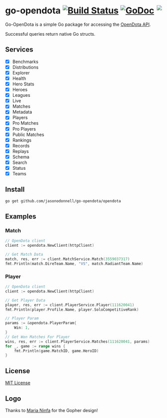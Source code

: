 # go-opendota [![Build Status](https://travis-ci.org/jasonodonnell/go-opendota.png)](https://travis-ci.org/jasonodonnell/go-opendota) [![GoDoc](https://godoc.org/github.com/jasonodonnell/go-opendota?status.png)](https://godoc.org/github.com/jasonodonnell/go-opendota) <img align="right" src="https://i.imgur.com/3uHHUCD.png">

Go-OpenDota is a simple Go package for accessing the [OpenDota API](https://docs.opendota.com/#).  

Successful queries return native Go structs.

## Services

- [x] Benchmarks
- [x] Distributions
- [x] Explorer
- [x] Health
- [x] Hero Stats
- [x] Heroes
- [x] Leagues
- [x] Live
- [x] Matches
- [x] Metadata
- [x] Players
- [x] Pro Matches
- [x] Pro Players
- [x] Public Matches
- [x] Rankings 
- [x] Records 
- [x] Replays
- [x] Schema
- [x] Search
- [x] Status
- [x] Teams 

## Install

```bash
go get github.com/jasonodonnell/go-opendota/opendota
```

## Examples

### Match

```go
// OpenDota client
client := opendota.NewClient(httpClient)

// Get Match Data
match, res, err := client.MatchService.Match(3559037317)
fmt.Println(match.DireTeam.Name, "VS", match.RadiantTeam.Name)
```

### Player

```go
// OpenDota client
client := opendota.NewClient(httpClient)

// Get Player Data
player, res, err := client.PlayerService.Player(111620041)
fmt.Println(player.Profile.Name, player.SoloCompetitiveRank)

// Player Param
params := &opendota.PlayerParam{
	Win: 1,
}
// Get Won Matches For Player
wins, res, err := client.PlayerService.Matches(111620041, params)
for _, game := range wins {
	fmt.Println(game.MatchID, game.HeroID)
}
```

## License

[MIT License](LICENSE)

## Logo

Thanks to [Maria Ninfa](http://marianinfa.mx/) for the Gopher design!
